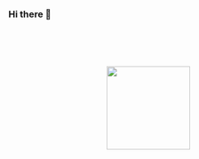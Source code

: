 ### Hi there 👋

<div align="center">
	<br>
	<br>
	<br>
	<br>
  <img  src="https://www.nyan.cat/cats/balloon.gif" width="150" />
  <br>
<br>
<br>
</div>
